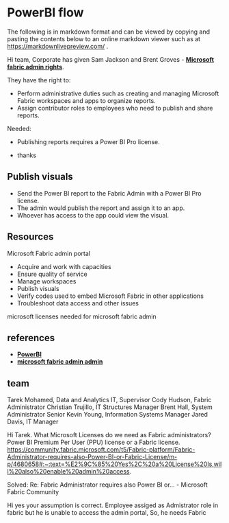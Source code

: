 # PowerBI flow

The following is in markdown format and can be viewed by copying and pasting the contents below to an online markdown viewer such as at <https://markdownlivepreview.com/> .

Hi team,
Corporate has given Sam Jackson and Brent Groves - **[Microsoft fabric admin rights](https://learn.microsoft.com/en-us/fabric/admin/microsoft-fabric-admin)**.

They have the right to:

- Perform administrative duties such as creating and managing Microsoft Fabric workspaces and apps to organize reports.
- Assign contributor roles to employees who need to publish and share reports.

Needed:

- Publishing reports requires a Power BI Pro license.

- thanks

## Publish visuals

- Send the Power BI report to the Fabric Admin with a Power BI Pro license.
- The admin would publish the report and assign it to an app.
- Whoever has access to the app could view the visual.

## Resources

Microsoft Fabric admin portal

- Acquire and work with capacities
- Ensure quality of service
- Manage workspaces
- Publish visuals
- Verify codes used to embed Microsoft Fabric in other applications
- Troubleshoot data access and other issues

microsoft licenses needed for microsoft fabric admin

## references

- **[PowerBI](https://app.powerbi.com/)**
- **[microsoft fabric admin admin](https://learn.microsoft.com/en-us/fabric/admin/microsoft-fabric-admin)**

## team

Tarek Mohamed, Data and Analytics IT, Supervisor
Cody Hudson, Fabric Administrator
Christian Trujillo, IT Structures Manager
Brent Hall, System Administrator Senior
Kevin Young, Information Systems Manager
Jared Davis, IT Manager

Hi Tarek. What Microsoft Licenses do we need as Fabric administrators?
Power BI Premium Per User (PPU) license or a Fabric license. <https://community.fabric.microsoft.com/t5/Fabric-platform/Fabric-Administrator-requires-also-Power-BI-or-Fabric-License/m-p/4680658#:~:text=%E2%9C%85%20Yes%2C%20a%20License%20Is,will%20also%20enable%20admin%20access>.

 Solved: Re: Fabric Administrator requires also Power BI or... - Microsoft Fabric Community

Hi yes your assumption is correct. Employee assiged as Admistrator role in fabric but he is unable to access the admin portal, So, he needs Fabric
